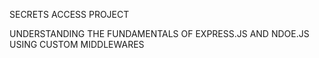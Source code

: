 SECRETS ACCESS PROJECT


UNDERSTANDING THE FUNDAMENTALS OF EXPRESS.JS AND NDOE.JS USING CUSTOM MIDDLEWARES
